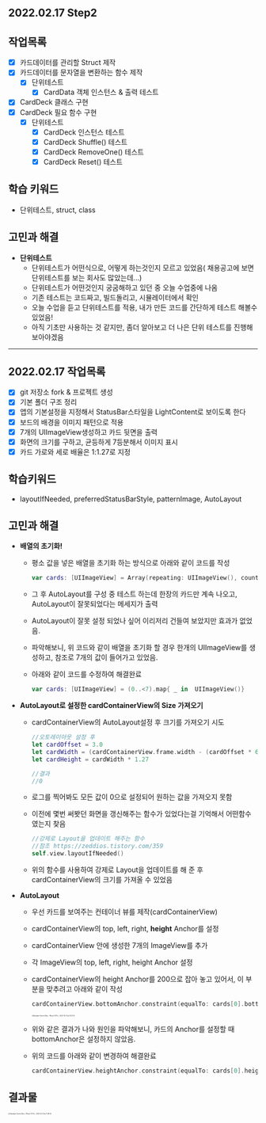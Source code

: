 ## 2022.02.17 Step2

## 작업목록

- [x] 카드데이터를 관리할 Struct 제작
- [x] 카드데이터를 문자열을 변환하는 함수 제작
  - [x] 단위테스트
    - [x] CardData 객체 인스턴스 & 출력 테스트
- [x] CardDeck 클래스 구현
- [x] CardDeck 필요 함수 구현
  - [x] 단위테스트
    - [x] CardDeck 인스턴스 테스트
    - [x] CardDeck Shuffle() 테스트
    - [x] CardDeck RemoveOne() 테스트
    - [x] CardDeck Reset() 테스트

## 학습 키워드

* 단위테스트, struct, class

## 고민과 해결

* **단위테스트**
  * 단위테스트가 어떤식으로, 어떻게 하는것인지 모르고 있었음( 채용공고에 보면 단위테스트를 보는 회사도 많았는데...)
  * 단위테스트가 어떤것인지 궁굼해하고 있던 중 오늘 수업중에 나옴
  * 기존 테스트는 코드짜고, 빌드돌리고, 시뮬레이터에서 확인
  * 오늘 수업을 듣고 단위테스트를 적용, 내가 만든 코드를 간단하게 테스트 해볼수 있었음!
  * 아직 기초만 사용하는 것 같지만, 좀더 알아보고 더 나은 단위 테스트를 진행해 보아야겠음

------



## 2022.02.17 작업목록

- [x] git 저장소 fork & 프로젝트 생성
- [x] 기본 폴더 구조 정리
- [x] 앱의 기본설정을 지정해서 StatusBar스타일을 LightContent로 보이도록 한다
- [x] 보드의 배경을 이미지 패턴으로 적용
- [x] 7개의 UIImageView생성하고 카드 뒷면을 출력
- [x] 화면의 크기를 구하고, 균등하게 7등분해서 이미지 표시
- [x] 카드 가로와 세로 배율은 1:1.27로 지정

## 학습키워드

* layoutIfNeeded, preferredStatusBarStyle, patternImage, AutoLayout

## 고민과 해결

* **배열의 초기화!**

  * 평소 값을 넣은 배열을 초기화 하는 방식으로 아래와 같이 코드를 작성

    ```swift
    var cards: [UIImageView] = Array(repeating: UIImageView(), count: 7)
    ```

  * 그 후 AutoLayout를 구성 중 테스트 하는데 한장의 카드만 계속 나오고, AutoLayout이 잘못되었다는 메세지가 출력

  * AutoLayout이 잘못 설정 되었나 싶어 이리저리 건들여 보았지만 효과가 없었음.

  * 파악해보니, 위 코드와 같이 배열을 초기화 할 경우 한개의 UIImageView를 생성하고, 참조로 7개의 값이 들어가고 있었음.

  * 아래와 같이 코드를 수정하여 해결완료

    ```swift
    var cards: [UIImageView] = (0..<7).map{ _ in  UIImageView()}
    ```

* **AutoLayout로 설정한 cardContainerView의 Size 가져오기**

  * cardContainerView의 AutoLayout설정 후 크기를 가져오기 시도

    ```swift
    //오토레이아웃 설정 후
    let cardOffset = 3.0
    let cardWidth = (cardContainerView.frame.width - (cardOffset * 6)) / 7
    let cardHeight = cardWidth * 1.27
    
    //결과
    //0
    ```

  * 로그를 찍어봐도 모든 값이 0으로 설정되어 원하는 값을 가져오지 못함

  * 이전에 몇번 써봣던 화면을 갱신해주는 함수가 있었다는걸 기억해서 어떤함수였는지 찾음

    ```swift
    //강제로 Layout을 업데이트 해주는 함수
    //참조 https://zeddios.tistory.com/359
    self.view.layoutIfNeeded()
    ```

  * 위의 함수를 사용하여 강제로 Layout을 업데이트를 해 준 후 cardContainerView의 크기를 가져올 수 있었음

  

* **AutoLayout**

  * 우선 카드를 보여주는 컨테이너 뷰를 제작(cardContainerView)

  * cardContainerView의 top, left, right, **height** Anchor를 설정

  * cardContainerView 안에 생성한 7개의 ImageView를 추가

  * 각 ImageView의 top, left, right, height Anchor 설정

  * cardContainerView의 height Anchor를 200으로 잡아 놓고 있어서, 이 부분을 맞추려고 아래와 같이 작성

    ```swift
    cardContainerView.bottomAnchor.constraint(equalTo: cards[0].bottomAnchor).isActive = true
    ```

    <img src="https://user-images.githubusercontent.com/5019378/154882129-81cfc4a5-2389-44f7-915b-3864d7eea4eb.png" alt="Simulator Screen Shot - iPhone 13 Pro - 2022-02-21 at 12 01 25" style="zoom:20%;" />

  * 위와 같은 결과가 나와 원인을 파악해보니, 카드의 Anchor를 설정할 때 bottomAnchor은 설정하지 않았음.

  * 위의 코드를 아래와 같이 변경하여 해결완료

    ```swift
    cardContainerView.heightAnchor.constraint(equalTo: cards[0].heightAnchor).isActive = true
    ```



## 결과물

<img src="https://user-images.githubusercontent.com/5019378/154883261-ebc85ee1-6573-4bc3-8bcb-9c689e2a3e04.png" alt="Simulator Screen Shot - iPhone 13 Pro - 2022-02-21 at 11 48 24" style="zoom:20%;" />
